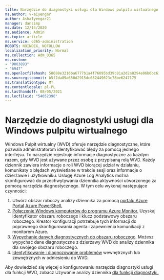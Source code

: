 ```yaml
---
title: Narzędzie do diagnostyki usługi dla Windows pulpitu wirtualnego
ms.author: v-aiyengar
author: AshaIyengar21
manager: dansimp
ms.date: 12/14/2020
ms.audience: Admin
ms.topic: article
ms.service: o365-administration
ROBOTS: NOINDEX, NOFOLLOW
localization_priority: Normal
ms.collection: Adm_O365
ms.custom:
- "9003893"
- "6947"
ms.openlocfilehash: 58688e3216ba6777b1a4f76095bd39c81a2d2a8294e06b6bc61c7134f6d589f9
ms.sourcegitcommit: b5f7da89a650d2915dc652449623c78be6247175
ms.translationtype: MT
ms.contentlocale: pl-PL
ms.lasthandoff: 08/05/2021
ms.locfileid: "54052396"
---
```

# <a name="service-diagnostics-tool-for-windows-virtual-desktop"></a>Narzędzie do diagnostyki usługi dla Windows pulpitu wirtualnego

Windows Pulpit wirtualny (WVD) oferuje narzędzie diagnostyczne, które pozwala administratorom identyfikować błędy za pomocą jednego interfejsu. To narzędzie rejestruje informacje diagnostyczne za każdym razem, gdy WVD jest używane przez osobę z przypisaną rolą WVD. Każdy dziennik zawiera informacje o roli WVD biorącej udział w działaniu, komunikaty o błędach wyświetlane w trakcie sesji oraz informacje o dzierżawie i użytkowniku. Usługę Azure Log Analytics można skonfigurować do przechwytywania dziennika aktywności utworzonego za pomocą narzędzia diagnostycznego. W tym celu wykonaj następujące czynności:

1. Utwórz obszar roboczy analizy dziennika za pomocą [portalu Azure Portal](https://go.microsoft.com/fwlink/?linkid=2129500) [Azure PowerShell.](https://go.microsoft.com/fwlink/?linkid=2129501)
1. [Połączenie Windows komputerów do programu Azure Monitor.](https://go.microsoft.com/fwlink/?linkid=2129913) Uzyskaj identyfikator obszaru roboczego i klucz podstawowy obszaru roboczego. Kreator konfiguracji potrzebuje tych informacji do poprawnego skonfigurowania agenta i zapewnienia komunikacji z monitorem Azure.
1. [Wypychanie danych diagnostycznych do obszaru roboczego](https://go.microsoft.com/fwlink/?linkid=2128284). Możesz wypychać dane diagnostyczne z dzierżawy WVD do analizy dziennika dla swojego obszaru roboczego.
1. [Identyfikowanie i diagnozowanie problemów](https://go.microsoft.com/fwlink/?linkid=2128338) wewnętrznych lub zewnętrznych w odniesieniu do WVD.

Aby dowiedzieć się więcej o konfigurowaniu narzędzia diagnostyki usługi dla funkcji WVD, zobacz Używanie analizy dziennika [dla funkcji diagnostyki.](https://go.microsoft.com/fwlink/?linkid=2128084)
